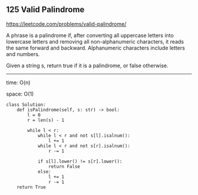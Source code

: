 ## 125 Valid Palindrome 

https://leetcode.com/problems/valid-palindrome/

A phrase is a palindrome if, after converting all uppercase letters into lowercase letters and removing all non-alphanumeric characters, it reads the same forward and backward. Alphanumeric characters include letters and numbers.

Given a string s, return true if it is a palindrome, or false otherwise.

---

time: O(n) 

space: O(1) 

```
class Solution:
	def isPalindrome(self, s: str) -> bool:
		l = 0
		r = len(s) - 1

		while l < r:
			while l < r and not s[l].isalnum():
				l += 1
			while l < r and not s[r].isalnum():
				r -= 1

			if s[l].lower() != s[r].lower():
				return False
			else:
				l += 1
				r -= 1
	return True
```